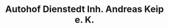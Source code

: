 ---
title: "Autohof Dienstedt Inh. Andreas Keip e. K."
url: /stadtilm/autohof-dienstedt-inh-andreas-keip-e-k-strasse-der-freundschaft/
shop: Autowerkstatt
---